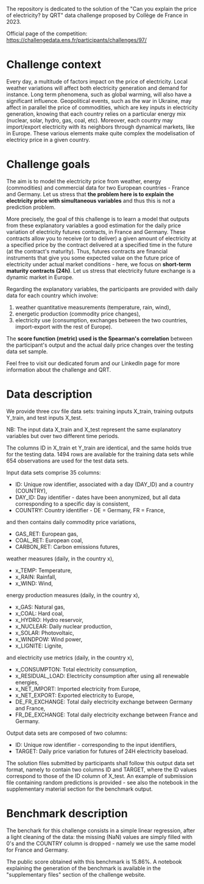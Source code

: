 The repository is dedicated to the solution of the "Can you explain the price of electricity?
by QRT" data challenge proposed by Collège de France in 2023.

Official page of the competition: https://challengedata.ens.fr/participants/challenges/97/

# Challenge context

Every day, a multitude of factors impact on the price of electricity. Local weather variations will affect both electricity generation and demand for instance. Long term phenomena, such as global warming, will also have a significant influence. Geopolitical events, such as the war in Ukraine, may affect in parallel the price of commodities, which are key inputs in electricity generation, knowing that each country relies on a particular energy mix (nuclear, solar, hydro, gas, coal, etc). Moreover, each country may import/export electricity with its neighbors through dynamical markets, like in Europe. These various elements make quite complex the modelisation of electricy price in a given country.

# Challenge goals

The aim is to model the electricity price from weather, energy (commodities) and commercial data for two European countries - France and Germany. Let us stress that **the problem here is to explain the electricity price with simultaneous variables** and thus this is not a prediction problem.

More precisely, the goal of this challenge is to learn a model that outputs from these explanatory variables a good estimation for the daily price variation of electricity futures contracts, in France and Germany. These contracts allow you to receive (or to deliver) a given amount of electricity at a specified price by the contract delivered at a specified time in the future (at the contract's maturity). Thus, futures contracts are financial instruments that give you some expected value on the future price of electricity under actual market conditions - here, we focus on **short-term maturity contracts (24h)**. Let us stress that electricity future exchange is a dynamic market in Europe.

Regarding the explanatory variables, the participants are provided with daily data for each country which involve:
1. weather quantitative measurements (temperature, rain, wind),
1. energetic production (commodity price changes),
1. electricity use (consumption, exchanges between the two countries, import-export with the rest of Europe).

The **score function (metric) used is the Spearman's correlation** between the participant's output and the actual daily price changes over the testing data set sample.

Feel free to visit our dedicated forum and our LinkedIn page for more information about the challenge and QRT.

# Data description

We provide three csv file data sets: training inputs X_train, training outputs Y_train, and test inputs X_test.

NB: The input data X_train and X_test represent the same explanatory variables but over two different time periods.

The columns ID in X_train et Y_train are identical, and the same holds true for the testing data. 1494 rows are available for the training data sets while 654 observations are used for the test data sets.

Input data sets comprise 35 columns:

* ID: Unique row identifier, associated with a day (DAY_ID) and a country (COUNTRY),
* DAY_ID: Day identifier - dates have been anonymized, but all data corresponding to a specific day is consistent,
* COUNTRY: Country identifier - DE = Germany, FR = France,

and then contains daily commodity price variations,

* GAS_RET: European gas,
* COAL_RET: European coal,
* CARBON_RET: Carbon emissions futures,

weather measures (daily, in the country x),

* x_TEMP: Temperature,
* x_RAIN: Rainfall,
* x_WIND: Wind,

energy production measures (daily, in the country x),

* x_GAS: Natural gas,
* x_COAL: Hard coal,
* x_HYDRO: Hydro reservoir,
* x_NUCLEAR: Daily nuclear production,
* x_SOLAR: Photovoltaic,
* x_WINDPOW: Wind power,
* x_LIGNITE: Lignite,

and electricity use metrics (daily, in the country x),

* x_CONSUMPTON: Total electricity consumption,
* x_RESIDUAL_LOAD: Electricity consumption after using all renewable energies,
* x_NET_IMPORT: Imported electricity from Europe,
* x_NET_EXPORT: Exported electricity to Europe,
* DE_FR_EXCHANGE: Total daily electricity exchange between Germany and France,
* FR_DE_EXCHANGE: Total daily electricity exchange between France and Germany.

Output data sets are composed of two columns:

* ID: Unique row identifier - corresponding to the input identifiers,
* TARGET: Daily price variation for futures of 24H electricity baseload.

The solution files submitted by participants shall follow this output data set format, namely to contain two columns ID and TARGET, where the ID values correspond to those of the ID column of X_test. An example of submission file containing random predictions is provided - see also the notebook in the supplementary material section for the benchmark output.

# Benchmark description

The benchark for this challenge consists in a simple linear regression, after a light cleaning of the data: the missing (NaN) values are simply filled with 0's and the COUNTRY column is dropped - namely we use the same model for France and Germany.

The public score obtained with this benchmark is 15.86%. A notebook explaining the generation of the benchmark is available in the "supplementary files" section of the challenge website.
